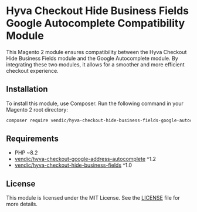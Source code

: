 # Hyva Checkout Hide Business Fields Google Autocomplete Compatibility Module

This Magento 2 module ensures compatibility between the Hyva Checkout Hide Business Fields module and the Google Autocomplete module. By integrating these two modules, it allows for a smoother and more efficient checkout experience.

## Installation

To install this module, use Composer. Run the following command in your Magento 2 root directory:

```bash
composer require vendic/hyva-checkout-hide-business-fields-google-autocomplate-compat
```

## Requirements

- PHP ~8.2
- [vendic/hyva-checkout-google-address-autocomplete](https://github.com/Vendic/hyva-checkout-google-address-autocomplete) ^1.2
- [vendic/hyva-checkout-hide-business-fields](https://github.com/Vendic/hyva-checkout-hide-business-fields) ^1.0

## License

This module is licensed under the MIT License. See the [LICENSE](LICENSE) file for more details.
